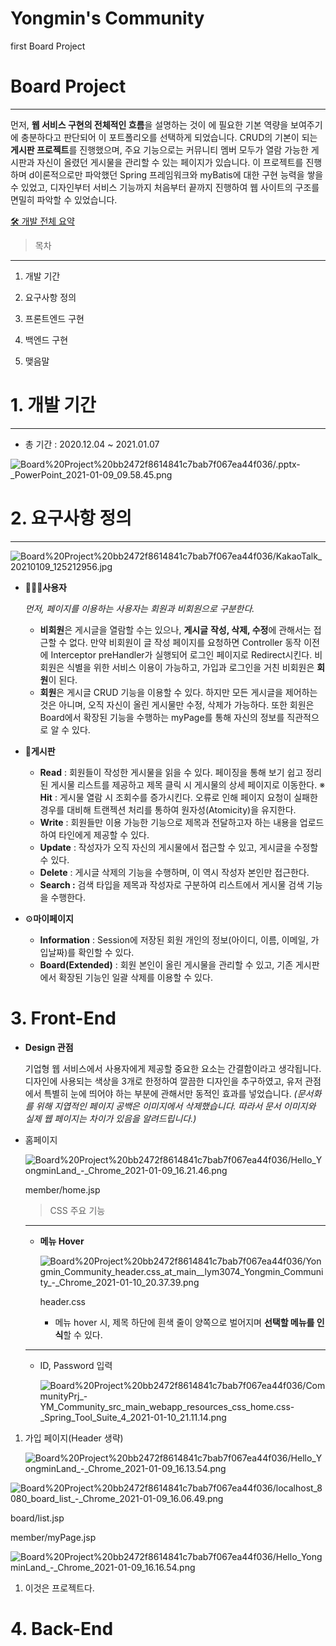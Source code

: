 # Yongmin's Community

first Board Project

# Board Project

---

 먼저, **웹 서비스 구현의 전체적인 흐름**을 설명하는 것이 에 필요한 기본 역량을 보여주기에 충분하다고 판단되어 이 포트폴리오를 선택하게 되었습니다. CRUD의 기본이 되는 **게시판 프로젝트**를 진행했으며, 주요 기능으로는 커뮤니티 멤버 모두가 열람 가능한 게시판과 자신이 올렸던 게시물을 관리할 수 있는 페이지가 있습니다. 이 프로젝트를 진행하며 d이론적으로만 파악했던 Spring 프레임워크와 myBatis에 대한 구현 능력을 쌓을 수 있었고, 디자인부터 서비스 기능까지 처음부터 끝까지 진행하여 웹 사이트의 구조를 면밀히 파악할 수 있었습니다.

[🛠 개발 전체 요약](https://www.notion.so/95b321f7fbb4495cbb1d2ae875d66637)

> 목차

---

1. 개발 기간
2. 요구사항 정의
3. 프론트엔드 구현

4. 백엔드 구현

5. 맺음말

# 1. 개발 기간

---

- 총 기간 : 2020.12.04 ~ 2021.01.07

![Board%20Project%20bb2472f8614841c7bab7f067ea44f036/_.pptx_-_PowerPoint_2021-01-09_09.58.45.png](Board%20Project%20bb2472f8614841c7bab7f067ea44f036/_.pptx_-_PowerPoint_2021-01-09_09.58.45.png)

# 2. 요구사항 정의

---

![Board%20Project%20bb2472f8614841c7bab7f067ea44f036/KakaoTalk_20210109_125212956.jpg](Board%20Project%20bb2472f8614841c7bab7f067ea44f036/KakaoTalk_20210109_125212956.jpg)

- 🙎🏻‍♂️**사용자**

    *먼저, 페이지를 이용하는 사용자는 회원과 비회원으로 구분한다.*

    - **비회원**은 게시글을 열람할 수는 있으나, **게시글** **작성, 삭제, 수정**에 관해서는 접근할 수 없다. 만약 비회원이 글 작성 페이지를 요청하면 Controller 동작 이전에 Interceptor preHandler가 실행되어 로그인 페이지로 Redirect시킨다.
     비회원은 식별을 위한 서비스 이용이 가능하고, 가입과 로그인을 거친 비회원은 **회원**이 된다.
    - **회원**은 게시글 CRUD 기능을 이용할 수 있다. 하지만 모든 게시글을 제어하는 것은 아니며, 오직 자신이 올린 게시물만 수정, 삭제가 가능하다. 또한 회원은 Board에서 확장된 기능을 수행하는 myPage를 통해 자신의 정보를 직관적으로 알 수 있다.

- 📑**게시판**
    - **Read** : 회원들이 작성한 게시물을 읽을 수 있다. 페이징을 통해  보기 쉽고 정리된 게시물 리스트를 제공하고 제목 클릭 시 게시물의 상세 페이지로 이동한다.
    ※ **Hit** : 게시물 열람 시 조회수를 증가시킨다. 오류로 인해 페이지 요청이 실패한 경우를 대비해 트랜젝션 처리를 통하여 원자성(Atomicity)을 유지한다.
    - **Write** : 회원들만 이용 가능한 기능으로 제목과 전달하고자 하는 내용을 업로드하여 타인에게 제공할 수 있다.
    - **Update** : 작성자가 오직 자신의 게시물에서 접근할 수 있고, 게시글을 수정할 수 있다.
    - **Delete** : 게시글 삭제의 기능을 수행하며, 이 역시 작성자 본인만 접근한다.
    - **Search :** 검색 타입을 제목과 작성자로 구분하여 리스트에서 게시물 검색 기능을 수행한다.

- ⚙**마이페이지**
    - **Information** : Session에 저장된 회원 개인의 정보(아이디, 이름, 이메일, 가입날짜)를 확인할 수 있다.
    - **Board(Extended)** : 회원 본인이 올린 게시물을 관리할 수 있고, 기존 게시판에서 확장된 기능인 일괄 삭제를 이용할 수 있다.

# 3. Front-End

- **Design 관점**

    기업형 웹 서비스에서 사용자에게 제공할 중요한 요소는 간결함이라고 생각됩니다. 디자인에 사용되는 색상을 3개로 한정하여 깔끔한 디자인을 추구하였고, 유저 관점에서 특별히 눈에 띄어야 하는 부분에 관해서만 동적인 효과를 넣었습니다.
    *(문서화를 위해 지엽적인 페이지 공백은 이미지에서 삭제했습니다. 따라서 문서 이미지와 실제 웹 페이지는 차이가 있음을 알려드립니다.)*

- 홈페이지

    ![Board%20Project%20bb2472f8614841c7bab7f067ea44f036/Hello_YongminLand_-_Chrome_2021-01-09_16.21.46.png](Board%20Project%20bb2472f8614841c7bab7f067ea44f036/Hello_YongminLand_-_Chrome_2021-01-09_16.21.46.png)

    member/home.jsp

    > CSS 주요 기능

    ---

    - **메뉴 Hover**

        ![Board%20Project%20bb2472f8614841c7bab7f067ea44f036/Yongmin_Community_header.css_at_main__lym3074_Yongmin_Community_-_Chrome_2021-01-10_20.37.39.png](Board%20Project%20bb2472f8614841c7bab7f067ea44f036/Yongmin_Community_header.css_at_main__lym3074_Yongmin_Community_-_Chrome_2021-01-10_20.37.39.png)

        header.css

        - 메뉴 hover 시, 제목 하단에 흰색 줄이 양쪽으로 벌어지며 **선택할 메뉴를 인식**할 수 있다.

    ---

    - ID, Password 입력

        ![Board%20Project%20bb2472f8614841c7bab7f067ea44f036/CommunityPrj_-_YM_Community_src_main_webapp_resources_css_home.css_-_Spring_Tool_Suite_4_2021-01-10_21.11.14.png](Board%20Project%20bb2472f8614841c7bab7f067ea44f036/CommunityPrj_-_YM_Community_src_main_webapp_resources_css_home.css_-_Spring_Tool_Suite_4_2021-01-10_21.11.14.png)

1. 가입 페이지(Header 생략)

    ![Board%20Project%20bb2472f8614841c7bab7f067ea44f036/Hello_YongminLand_-_Chrome_2021-01-09_16.13.54.png](Board%20Project%20bb2472f8614841c7bab7f067ea44f036/Hello_YongminLand_-_Chrome_2021-01-09_16.13.54.png)

![Board%20Project%20bb2472f8614841c7bab7f067ea44f036/localhost_8080_board_list_-_Chrome_2021-01-09_16.06.49.png](Board%20Project%20bb2472f8614841c7bab7f067ea44f036/localhost_8080_board_list_-_Chrome_2021-01-09_16.06.49.png)

board/list.jsp

member/myPage.jsp

![Board%20Project%20bb2472f8614841c7bab7f067ea44f036/Hello_YongminLand_-_Chrome_2021-01-09_16.16.54.png](Board%20Project%20bb2472f8614841c7bab7f067ea44f036/Hello_YongminLand_-_Chrome_2021-01-09_16.16.54.png)

1. 이것은 프로젝트다.

# 4. Back-End
